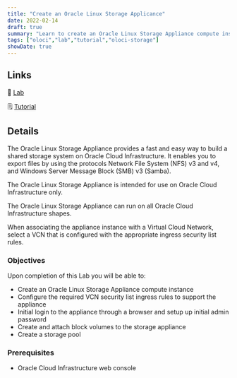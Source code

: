 ```yaml
---
title: "Create an Oracle Linux Storage Applicance"
date: 2022-02-14
draft: true
summary: "Learn to create an Oracle Linux Storage Appliance compute instance. Shows initial connection and setup of the appliance, and adding block volumes to create a storage pool."
tags: ["oloci","lab","tutorial","oloci-storage"]
showDate: true
---
```


## Links

:crescent_moon: [Lab](https://luna.oracle.com/lab/d57199a3-83f5-4ce9-97f8-feacf9e3db31)

:spiral_notepad: [Tutorial](https://docs.oracle.com/en/learn/create-storage-appliance)

## Details

The Oracle Linux Storage Appliance provides a fast and easy way to build a shared storage system on Oracle Cloud Infrastructure. It enables you to export files by using the protocols Network File System (NFS) v3 and v4, and Windows Server Message Block (SMB) v3 (Samba).

The Oracle Linux Storage Appliance is intended for use on Oracle Cloud Infrastructure only.

The Oracle Linux Storage Appliance can run on all Oracle Cloud Infrastructure shapes.

When associating the appliance instance with a Virtual Cloud Network, select a VCN that is configured with the appropriate ingress security list rules.


### Objectives

Upon completion of this Lab you will be able to:

- Create an Oracle Linux Storage Appliance compute instance
- Configure the required VCN security list ingress rules to support the appliance
- Initial login to the appliance through a browser and setup up initial admin password
- Create and attach block volumes to the storage appliance
- Create a storage pool


### Prerequisites

- Oracle Cloud Infrastructure web console

